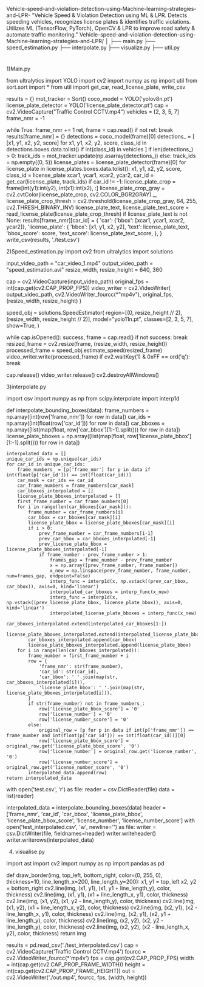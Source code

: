  Vehicle-speed-and-violation-detection-using-Machine-learning-strategies-and-LPR-
"Vehicle Speed &amp; Violation Detection using ML &amp; LPR. Detects speeding vehicles, recognizes license plates &amp; identifies traffic violations. Utilizes ML (TensorFlow, PyTorch), OpenCV &amp; LPR to improve road safety &amp; automate traffic monitoring."
Vehicle-speed-and-violation-detection-using-Machine-learning-strategies-and-LPR/
│
├── main.py
├── speed_estimation.py
├── interpolate.py
├── visualize.py
├── util.py
#
1)Main.py


from ultralytics import YOLO
import cv2
import numpy as np
import util
from sort.sort import *
from util import get_car, read_license_plate, write_csv

results = {}
mot_tracker = Sort()
coco_model = YOLO('yolov8n.pt')
license_plate_detector = YOLO('license_plate_detector.pt')
cap = cv2.VideoCapture("Traffic Control CCTV.mp4")
vehicles = [2, 3, 5, 7]
frame_nmr = -1

while True:
    frame_nmr += 1
    ret, frame = cap.read()
    if not ret:
        break
    results[frame_nmr] = {}
    detections = coco_model(frame)[0]
    detections_ = [
        [x1, y1, x2, y2, score]
        for x1, y1, x2, y2, score, class_id in detections.boxes.data.tolist()
        if int(class_id) in vehicles
    ]
    if len(detections_) > 0:
        track_ids = mot_tracker.update(np.asarray(detections_))
    else:
        track_ids = np.empty((0, 5))
    license_plates = license_plate_detector(frame)[0]
    for license_plate in license_plates.boxes.data.tolist():
        x1, y1, x2, y2, score, class_id = license_plate
        xcar1, ycar1, xcar2, ycar2, car_id = get_car(license_plate, track_ids)
        if car_id != -1:
            license_plate_crop = frame[int(y1):int(y2), int(x1):int(x2), :]
            license_plate_crop_gray = cv2.cvtColor(license_plate_crop, cv2.COLOR_BGR2GRAY)
            _, license_plate_crop_thresh = cv2.threshold(license_plate_crop_gray, 64, 255, cv2.THRESH_BINARY_INV)
            license_plate_text, license_plate_text_score = read_license_plate(license_plate_crop_thresh)
            if license_plate_text is not None:
                results[frame_nmr][car_id] = {
                    'car': {'bbox': [xcar1, ycar1, xcar2, ycar2]},
                    'license_plate': {
                        'bbox': [x1, y1, x2, y2],
                        'text': license_plate_text,
                        'bbox_score': score,
                        'text_score': license_plate_text_score,
                    },
                }
write_csv(results, './test.csv')

2)Speed_estimation.py
import cv2
from ultralytics import solutions

input_video_path = "car_video_1.mp4"
output_video_path = "speed_estimation.avi"
resize_width, resize_height = 640, 360

cap = cv2.VideoCapture(input_video_path)
original_fps = int(cap.get(cv2.CAP_PROP_FPS))
video_writer = cv2.VideoWriter(
    output_video_path, cv2.VideoWriter_fourcc(*"mp4v"), original_fps, (resize_width, resize_height)
)

speed_obj = solutions.SpeedEstimator(
    region=[(0, resize_height // 2), (resize_width, resize_height // 2)],
    model="yolo11n.pt",
    classes=[2, 3, 5, 7],
    show=True,
)

while cap.isOpened():
    success, frame = cap.read()
    if not success:
        break
    resized_frame = cv2.resize(frame, (resize_width, resize_height))
    processed_frame = speed_obj.estimate_speed(resized_frame)
    video_writer.write(processed_frame)
    if cv2.waitKey(1) & 0xFF == ord('q'):
        break

cap.release()
video_writer.release()
cv2.destroyAllWindows()


3)interpolate.py

import csv
import numpy as np
from scipy.interpolate import interp1d

def interpolate_bounding_boxes(data):
    frame_numbers = np.array([int(row['frame_nmr']) for row in data])
    car_ids = np.array([int(float(row['car_id'])) for row in data])
    car_bboxes = np.array([list(map(float, row['car_bbox'][1:-1].split())) for row in data])
    license_plate_bboxes = np.array([list(map(float, row['license_plate_bbox'][1:-1].split())) for row in data])

    interpolated_data = []
    unique_car_ids = np.unique(car_ids)
    for car_id in unique_car_ids:
        frame_numbers_ = [p['frame_nmr'] for p in data if int(float(p['car_id'])) == int(float(car_id))]
        car_mask = car_ids == car_id
        car_frame_numbers = frame_numbers[car_mask]
        car_bboxes_interpolated = []
        license_plate_bboxes_interpolated = []
        first_frame_number = car_frame_numbers[0]
        for i in range(len(car_bboxes[car_mask])):
            frame_number = car_frame_numbers[i]
            car_bbox = car_bboxes[car_mask][i]
            license_plate_bbox = license_plate_bboxes[car_mask][i]
            if i > 0:
                prev_frame_number = car_frame_numbers[i-1]
                prev_car_bbox = car_bboxes_interpolated[-1]
                prev_license_plate_bbox = license_plate_bboxes_interpolated[-1]
                if frame_number - prev_frame_number > 1:
                    frames_gap = frame_number - prev_frame_number
                    x = np.array([prev_frame_number, frame_number])
                    x_new = np.linspace(prev_frame_number, frame_number, num=frames_gap, endpoint=False)
                    interp_func = interp1d(x, np.vstack((prev_car_bbox, car_bbox)), axis=0, kind='linear')
                    interpolated_car_bboxes = interp_func(x_new)
                    interp_func = interp1d(x, np.vstack((prev_license_plate_bbox, license_plate_bbox)), axis=0, kind='linear')
                    interpolated_license_plate_bboxes = interp_func(x_new)
                    car_bboxes_interpolated.extend(interpolated_car_bboxes[1:])
                    license_plate_bboxes_interpolated.extend(interpolated_license_plate_bboxes[1:])
            car_bboxes_interpolated.append(car_bbox)
            license_plate_bboxes_interpolated.append(license_plate_bbox)
        for i in range(len(car_bboxes_interpolated)):
            frame_number = first_frame_number + i
            row = {
                'frame_nmr': str(frame_number),
                'car_id': str(car_id),
                'car_bbox': ' '.join(map(str, car_bboxes_interpolated[i])),
                'license_plate_bbox': ' '.join(map(str, license_plate_bboxes_interpolated[i])),
            }
            if str(frame_number) not in frame_numbers_:
                row['license_plate_bbox_score'] = '0'
                row['license_number'] = '0'
                row['license_number_score'] = '0'
            else:
                original_row = [p for p in data if int(p['frame_nmr']) == frame_number and int(float(p['car_id'])) == int(float(car_id))][0]
                row['license_plate_bbox_score'] = original_row.get('license_plate_bbox_score', '0')
                row['license_number'] = original_row.get('license_number', '0')
                row['license_number_score'] = original_row.get('license_number_score', '0')
            interpolated_data.append(row)
    return interpolated_data

with open('test.csv', 'r') as file:
    reader = csv.DictReader(file)
    data = list(reader)

interpolated_data = interpolate_bounding_boxes(data)
header = ['frame_nmr', 'car_id', 'car_bbox', 'license_plate_bbox', 'license_plate_bbox_score', 'license_number', 'license_number_score']
with open('test_interpolated.csv', 'w', newline='') as file:
    writer = csv.DictWriter(file, fieldnames=header)
    writer.writeheader()
    writer.writerows(interpolated_data)

4) visualise.py


import ast
import cv2
import numpy as np
import pandas as pd

def draw_border(img, top_left, bottom_right, color=(0, 255, 0), thickness=10, line_length_x=200, line_length_y=200):
    x1, y1 = top_left
    x2, y2 = bottom_right
    cv2.line(img, (x1, y1), (x1, y1 + line_length_y), color, thickness)
    cv2.line(img, (x1, y1), (x1 + line_length_x, y1), color, thickness)
    cv2.line(img, (x1, y2), (x1, y2 - line_length_y), color, thickness)
    cv2.line(img, (x1, y2), (x1 + line_length_x, y2), color, thickness)
    cv2.line(img, (x2, y1), (x2 - line_length_x, y1), color, thickness)
    cv2.line(img, (x2, y1), (x2, y1 + line_length_y), color, thickness)
    cv2.line(img, (x2, y2), (x2, y2 - line_length_y), color, thickness)
    cv2.line(img, (x2, y2), (x2 - line_length_x, y2), color, thickness)
    return img

results = pd.read_csv('./test_interpolated.csv')
cap = cv2.VideoCapture('Traffic Control CCTV.mp4')
fourcc = cv2.VideoWriter_fourcc(*'mp4v')
fps = cap.get(cv2.CAP_PROP_FPS)
width = int(cap.get(cv2.CAP_PROP_FRAME_WIDTH))
height = int(cap.get(cv2.CAP_PROP_FRAME_HEIGHT))
out = cv2.VideoWriter('./out.mp4', fourcc, fps, (width, height))

